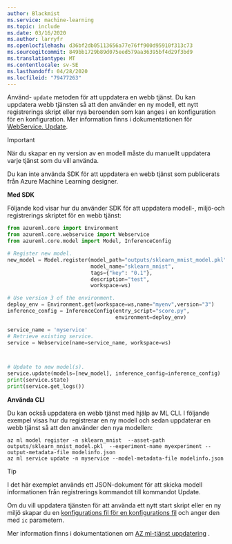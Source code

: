 ```yaml
---
author: Blackmist
ms.service: machine-learning
ms.topic: include
ms.date: 03/16/2020
ms.author: larryfr
ms.openlocfilehash: d36bf2db05113656a77e76ff900d95910f313c73
ms.sourcegitcommit: 849bb1729b89d075eed579aa36395bf4d29f3bd9
ms.translationtype: MT
ms.contentlocale: sv-SE
ms.lasthandoff: 04/28/2020
ms.locfileid: "79477263"
---
```

Använd- `update` metoden för att uppdatera en webb tjänst. Du kan uppdatera webb tjänsten så att den använder en ny modell, ett nytt registrerings skript eller nya beroenden som kan anges i en konfiguration för en konfiguration. Mer information finns i dokumentationen för [WebService. Update](https://docs.microsoft.com/python/api/azureml-core/azureml.core.webservice.webservice.webservice?view=azure-ml-py#update--args-).

> [!IMPORTANT]
> När du skapar en ny version av en modell måste du manuellt uppdatera varje tjänst som du vill använda.
>
> Du kan inte använda SDK för att uppdatera en webb tjänst som publicerats från Azure Machine Learning designer.

**Med SDK**

Följande kod visar hur du använder SDK för att uppdatera modell-, miljö-och registrerings skriptet för en webb tjänst:

```python
from azureml.core import Environment
from azureml.core.webservice import Webservice
from azureml.core.model import Model, InferenceConfig

# Register new model.
new_model = Model.register(model_path="outputs/sklearn_mnist_model.pkl",
                           model_name="sklearn_mnist",
                           tags={"key": "0.1"},
                           description="test",
                           workspace=ws)

# Use version 3 of the environment.
deploy_env = Environment.get(workspace=ws,name="myenv",version="3")
inference_config = InferenceConfig(entry_script="score.py",
                                   environment=deploy_env)

service_name = 'myservice'
# Retrieve existing service.
service = Webservice(name=service_name, workspace=ws)



# Update to new model(s).
service.update(models=[new_model], inference_config=inference_config)
print(service.state)
print(service.get_logs())
```

**Använda CLI**

Du kan också uppdatera en webb tjänst med hjälp av ML CLI. I följande exempel visas hur du registrerar en ny modell och sedan uppdaterar en webb tjänst så att den använder den nya modellen:

```azurecli
az ml model register -n sklearn_mnist  --asset-path outputs/sklearn_mnist_model.pkl  --experiment-name myexperiment --output-metadata-file modelinfo.json
az ml service update -n myservice --model-metadata-file modelinfo.json
```

> [!TIP]
> I det här exemplet används ett JSON-dokument för att skicka modell informationen från registrerings kommandot till kommandot Update.
>
> Om du vill uppdatera tjänsten för att använda ett nytt start skript eller en ny miljö skapar du en [konfigurations fil för en konfigurations fil](/azure/machine-learning/service/reference-azure-machine-learning-cli#inference-configuration-schema) och anger den med `ic` parametern.

Mer information finns i dokumentationen om [AZ ml-tjänst uppdatering](https://docs.microsoft.com/cli/azure/ext/azure-cli-ml/ml/service?view=azure-cli-latest#ext-azure-cli-ml-az-ml-service-update) .